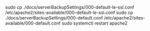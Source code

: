
sudo cp ./docs/serverBackupSettings/000-default-le-ssl.conf /etc/apache2/sites-available/000-default-le-ssl.conf
sudo cp ./docs/serverBackupSettings/000-default.conf /etc/apache2/sites-available/000-default.conf
sudo systemctl restart apache2